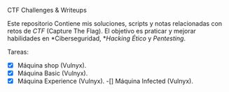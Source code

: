 CTF Challenges  & Writeups

Este repositorio Contiene mis soluciones, scripts y notas relacionadas con retos de *CTF* (Capture The Flag). El objetivo es praticar y mejorar habilidades en *Ciberseguridad, **Hacking Ético* y *Pentesting*.

Tareas:
-[x] Máquina shop (Vulnyx).
-[x] Máquina Basic (Vulnyx).
-[x] Máquina Experience (Vulnyx).
-[] Máquina Infected (Vulnyx).
